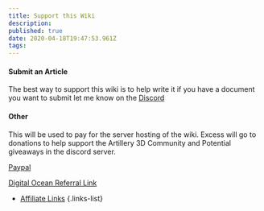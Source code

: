 ```yaml
---
title: Support this Wiki
description: 
published: true
date: 2020-04-18T19:47:53.961Z
tags: 
---
```


#### Submit an Article
The best way to support this wiki is to help write it if you have a document you want to submit let me know on the [Discord](https://discord.gg/h273VeU)

#### Other
This will be used to pay for the server hosting of the wiki. Excess will go to donations to help support the Artillery 3D Community and Potential giveaways in the discord server.

[Paypal](https://www.paypal.me/jacobbeckerle1?locale.x=en_US)

[Digital Ocean Referral Link](https://www.digitalocean.com/?refcode=5017673479ff&utm_campaign=Referral_Invite&utm_medium=Referral_Program&utm_source=CopyPaste)

- [Affiliate Links](https://www.thingiverse.com/dreadpirateroberts6521/collections/swx1-discord)
{.links-list}
